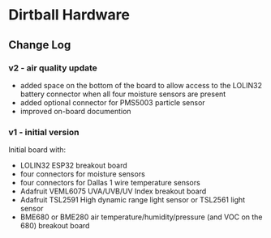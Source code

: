 # Dirtball Hardware




## Change Log

### v2 - air quality update

- added space on the bottom of the board to allow access to the LOLIN32 battery connector when all four moisture sensors are present
- added optional connector for PMS5003 particle sensor
- improved on-board documention

### v1 - initial version

Initial board with:
- LOLIN32 ESP32 breakout board
- four connectors for moisture sensors
- four connectors for Dallas 1 wire temperature sensors
- Adafruit VEML6075 UVA/UVB/UV Index breakout board
- Adafruit TSL2591 High dynamic range light sensor or TSL2561 light sensor
- BME680 or BME280 air temperature/humidity/pressure (and VOC on the 680) breakout board
